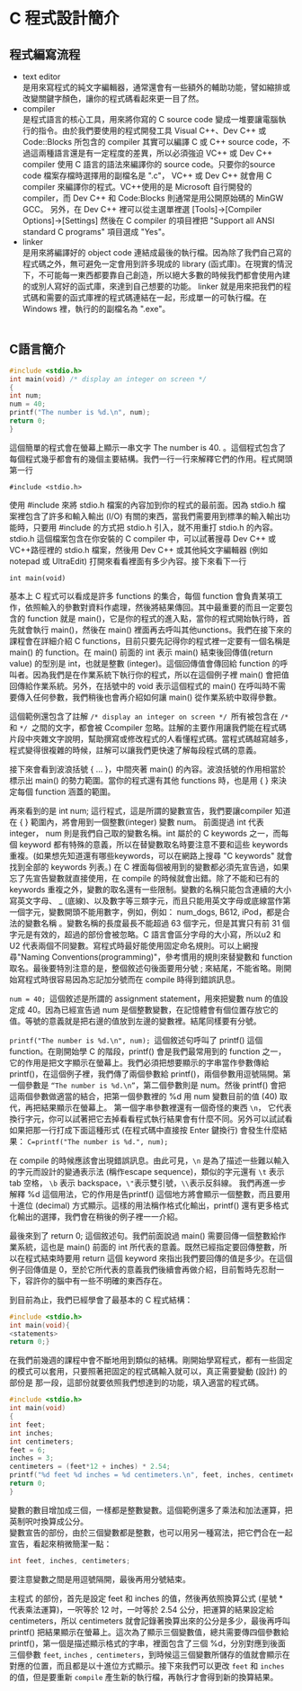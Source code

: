 # C 程式設計簡介
## 程式編寫流程
- text editor  
<br>是用來寫程式的純文字編輯器，通常還會有一些額外的輔助功能，譬如縮排或改變關鍵字顏色，讓你的程式碼看起來更一目了然。</br>
- compiler  
<br>是程式語言的核心工具，用來將你寫的 C source code 變成一堆要讓電腦執行的指令。由於我們要使用的程式開發工具 Visual C++、Dev C++ 或 Code::Blocks 所包含的 compiler 其實可以編譯 C 或 C++ source code，不過這兩種語言還是有一定程度的差異，所以必須強迫 VC++ 或 Dev C++ compiler 使用 C 語言的語法來編譯你的 source code。只要你的source code 檔案存檔時選擇用的副檔名是 ".c"， VC++ 或 Dev C++ 就會用 C compiler 來編譯你的程式。VC++使用的是 Microsoft 自行開發的 compiler，而 Dev C++ 和 Code:Blocks 則通常是用公開原始碼的 MinGW GCC。 另外，在 Dev C++ 裡可以從主選單裡選 [Tools]→[Compiler Options]→[Settings] 然後在 C compiler 的項目裡把 "Support all ANSI standard C programs" 項目選成 "Yes"。</br>
- linker  
<br>是用來將編譯好的 object code 連結成最後的執行檔。因為除了我們自己寫的程式碼之外，無可避免一定會用到許多現成的 library (函式庫)。在現實的情況下，不可能每一東西都要靠自己創造，所以絕大多數的時候我們都會使用內建的或別人寫好的函式庫，來達到自己想要的功能。 linker 就是用來把我們的程式碼和需要的函式庫裡的程式碼連結在一起，形成單一的可執行檔。在 Windows 裡，執行的的副檔名為 ".exe"。</br>    
## C語言簡介
```C
#include <stdio.h>  
int main(void) /* display an integer on screen */
{
int num;  
num = 40;  
printf("The number is %d.\n", num);  
return 0;
}
```
這個簡單的程式會在螢幕上顯示一串文字 The number is 40. 。這個程式包含了每個程式幾乎都會有的幾個主要結構。我們一行一行來解釋它們的作用。程式開頭第一行

```#include <stdio.h>```

使用 #include 來將 stdio.h 檔案的內容加到你的程式的最前面。因為 stdio.h 檔案裡包含了許多和輸入輸出 (I/O) 有關的東西，當我們需要用到標準的輸入輸出功能時，只要用 #include 的方式把 stdio.h 引入，就不用重打 stdio.h 的內容。stdio.h 這個檔案包含在你安裝的 C compiler 中，可以試著搜尋 Dev C++ 或 VC++路徑裡的 stdio.h 檔案，然後用 Dev C++ 或其他純文字編輯器 (例如 notepad 或 UltraEdit) 打開來看看裡面有多少內容。接下來看下一行

```int main(void)```

基本上 C 程式可以看成是許多 functions 的集合，每個 function 會負責某項工作，依照輸入的參數對資料作處理，然後將結果傳回。其中最重要的而且一定要包含的 function 就是 main()，它是你的程式的進入點，當你的程式開始執行時，首先就會執行 main()，然後在 main() 裡面再去呼叫其他unctions。我們在接下來的課程會在詳細介紹 C functions，目前只要先記得你的程式裡一定要有一個名稱是 main() 的 function。在 main() 前面的 int 表示 main() 結束後回傳值(return value) 的型別是 int，也就是整數 (integer)。這個回傳值會傳回給 function 的呼叫者。因為我們是在作業系統下執行你的程式，所以在這個例子裡 main() 會把值回傳給作業系統。另外，在括號中的 void 表示這個程式的 main() 在呼叫時不需要傳入任何參數，我們稍後也會再介紹如何讓 main() 從作業系統中取得參數。

這個範例還包含了註解 ```/* display an integer on screen */ ```所有被包含在 ```/* ```和 ```*/ ```之間的文字，都會被 Ccompiler 忽略。註解的主要作用讓我們能在程式碼片段中夾雜文字說明，幫助撰寫或修改程式的人看懂程式碼。當程式碼越寫越多，程式變得很複雜的時候，註解可以讓我們更快速了解每段程式碼的意義。

接下來會看到波浪括號 { ... }，中間夾著 main() 的內容。波浪括號的作用相當於標示出 main() 的勢力範圍。當你的程式還有其他 functions 時，也是用 { } 來決定每個 function 涵蓋的範圍。

再來看到的是 int num; 這行程式，這是所謂的變數宣告，我們要讓compiler 知道在 { } 範圍內，將會用到一個整數(integer) 變數 num。 前面提過 int 代表 integer， num 則是我們自己取的變數名稱。int 屬於的 C keywords 之一，而每個 keyword 都有特殊的意義，所以在替變數取名時要注意不要和這些 keywords 重複。(如果想先知道還有哪些keywords，可以在網路上搜尋 "C keywords" 就會找到全部的 keywords 列表。) 在 C 裡面每個被用到的變數都必須先宣告過，如果忘了先宣告變數就直接使用，在 compile 的時候就會出錯。除了不能和已有的 keywords 重複之外，變數的取名還有一些限制。變數的名稱只能包含連續的大小寫英文字母、 _ (底線)、以及數字等三類字元，而且只能用英文字母或底線當作第一個字元，變數開頭不能用數字，例如，例如： num_dogs, B612, iPod，都是合法的變數名稱 。變數名稱的長度最長不能超過 63 個字元，但是其實只有前 31 個字元是有效的，超過的部份會被忽略。C 語言會區分字母的大小寫，所以u2 和 U2 代表兩個不同變數。寫程式時最好能使用固定命名規則。可以上網搜尋"Naming Conventions(programming)"，參考慣用的規則來替變數和 function 取名。最後要特別注意的是，整個敘述句後面要用分號 ; 來結尾，不能省略。剛開始寫程式時很容易因為忘記加分號而在 compile 時得到錯誤訊息。

```num = 40; ```這個敘述是所謂的 assignment statement，用來把變數 num 的值設定成 40。因為已經宣告過 num 是個整數變數，在記憶體會有個位置存放它的值。等號的意義就是把右邊的值放到左邊的變數裡。結尾同樣要有分號。

```printf("The number is %d.\n", num); ```這個敘述句呼叫了 printf() 這個 function。在剛開始學 C 的階段，printf() 會是我們最常用到的 function 之一，它的作用是把文字顯示在螢幕上。我們必須把想要顯示的字串當作參數傳給 printf()，在這個例子裡，我們傳了兩個參數給 printf()，兩個參數用逗號隔開。第一個參數是
```“The number is %d.\n”```，第二個參數則是 num。然後 printf() 會把這兩個參數做適當的結合，把第一個參數裡的 %d 用 num 變數目前的值 (40) 取代，再把結果顯示在螢幕上。
第一個字串參數裡還有一個奇怪的東西 ```\n```， 它代表換行字元，你可以試著把它去掉看看程式執行結果會有什麼不同。另外可以試試看如果把那一行打成下面這種形式 (在程式碼中直接按 Enter 鍵換行) 會發生什麼結果：
```C=printf("The number is %d.", num);```

在 compile 的時候應該會出現錯誤訊息。由此可見，```\n``` 是為了描述一些難以輸入的字元而設計的變通表示法 (稱作escape sequence)，類似的字元還有 ```\t``` 表示 tab 空格， ```\b``` 表示 backspace，```\"```表示雙引號，```\\```表示反斜線。
我們再進一步解釋 %d 這個用法，它的作用是告printf() 這個地方將會顯示一個整數，而且要用十進位 (decimal) 方式顯示。這樣的用法稱作格式化輸出，printf() 還有更多格式化輸出的選擇，我們會在稍後的例子裡一一介紹。

最後來到了 return 0; 這個敘述句。我們前面說過 main() 需要回傳一個整數給作業系統，這也是 main() 前面的 int 所代表的意義。既然已經指定要回傳整數，所以在程式結束時要用 return 這個 keyword 來指出我們要回傳的值是多少。在這個例子回傳值是 0，至於它所代表的意義我們後續會再做介紹，目前暫時先忍耐一下，容許你的腦中有一些不明確的東西存在。

到目前為止，我們已經學會了最基本的 C 程式結構：

```C
#include <stdio.h>
int main(void){
<statements>
return 0;}
```

在我們前幾週的課程中會不斷地用到類似的結構。剛開始學寫程式，都有一些固定的模式可以套用，只要照著把固定的程式碼輸入就可以，真正需要變動 (設計) 的部份是 <statements> 那一段，這部份就要依照我們想達到的功能，填入適當的程式碼。

```C
#include <stdio.h>
int main(void)
{
int feet;  
int inches;  
int centimeters;
feet = 6;  
inches = 3;
centimeters = (feet*12 + inches) * 2.54;
printf("%d feet %d inches = %d centimeters.\n", feet, inches, centimeters);
return 0;
}
```

變數的數目增加成三個，一樣都是整數變數。這個範例還多了乘法和加法運算，把英制呎吋換算成公分。  
變數宣告的部份，由於三個變數都是整數，也可以用另一種寫法，把它們合在一起宣告，看起來稍微簡潔一點：  

```C
int feet, inches, centimeters;
```

要注意變數之間是用逗號隔開，最後再用分號結束。  

主程式 <statements> 的部份，首先是設定 feet 和 inches 的值，然後再依照換算公式 (星號 * 代表乘法運算)，一呎等於 12 吋，一吋等於 2.54 公分，把運算的結果設定給 centimeters，所以 centimeters 就會記錄著換算出來的公分是多少，最後再呼叫 printf() 把結果顯示在螢幕上。這次為了顯示三個變數值，總共需要傳四個參數給 printf()，第一個是描述顯示格式的字串，裡面包含了三個 %d，分別對應到後面三個參數 `feet`, `inches` ,` centimeters`，到時候這三個變數所儲存的值就會顯示在對應的位置，而且都是以十進位方式顯示。接下來我們可以更改 ```feet``` 和 ```inches``` 的值，但是要重新 ```compile``` 產生新的執行檔，再執行才會得到新的換算結果。

